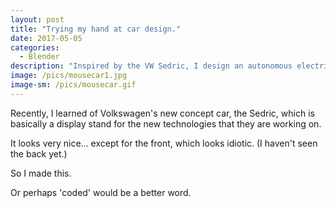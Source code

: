 ```yaml
---
layout: post
title: "Trying my hand at car design."
date: 2017-05-05
categories:
  - Blender
description: "Inspired by the VW Sedric, I design an autonomous electric car."
image: /pics/mousecar1.jpg
image-sm: /pics/mousecar.gif
---
```

Recently, I learned of Volkswagen's new concept car, the Sedric, which is basically a display stand for the new technologies that they are working on.

It looks very nice... except for the front, which looks idiotic. (I haven't seen the back yet.)

So I made this.

Or perhaps 'coded' would be a better word.

